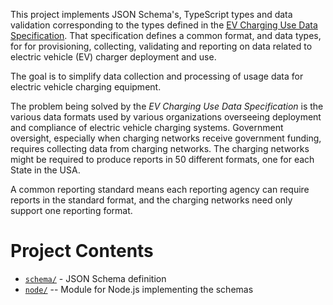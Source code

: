 
This project implements JSON Schema's, TypeScript types and data validation corresponding to the types defined in the [EV Charging Use Data Specification](https://evchargingspec.org/).  That specification defines a common format, and data types, for for provisioning, collecting, validating and reporting on data related to electric vehicle (EV) charger deployment and use.

The goal is to simplify data collection and processing of usage data for electric vehicle charging equipment.

The problem being solved by the _EV Charging Use Data Specification_ is the various data formats used by various organizations overseeing deployment and compliance of electric vehicle charging systems.  Government oversight, especially when charging networks receive government funding, requires collecting data from charging networks.  The charging networks might be required to produce reports in 50 different formats, one for each State in the USA.

A common reporting standard means each reporting agency can require reports in the standard format, and the charging networks need only support one reporting format.

# Project Contents

* [`schema/`](./schema/README.md) - JSON Schema definition
* [`node/`](./node/README.md) -- Module for Node.js implementing the schemas

